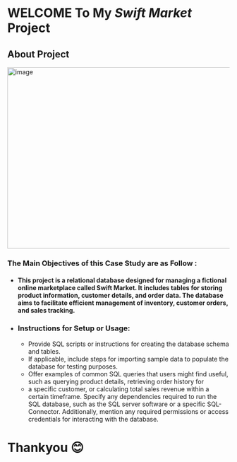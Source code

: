 # WELCOME To My *Swift Market* Project
## About Project
<img src="https://i.pinimg.com/736x/27/ae/20/27ae2059744d3a7814f8fd5d75b1c47c.jpg" alt="image" width="900px" height="410px">

### The Main Objectives of this Case Study are as Follow :
 * ####  This project is a relational database designed for managing a fictional online marketplace called Swift Market. It includes tables for storing product information, customer details, and order data. The database aims to facilitate efficient management of inventory, customer orders, and sales tracking.

 * ### Instructions for Setup or Usage:
   *  Provide SQL scripts or instructions for creating the database schema and tables.
   * If applicable, include steps for importing sample data to populate the database for testing purposes.
   *  Offer examples of common SQL queries that users might find useful, such as querying product details, retrieving order history for 
   * a specific customer, or calculating total sales revenue within a certain timeframe.
    Specify any dependencies required to run the SQL database, such as the SQL server software or a specific SQL-Connector. 
    Additionally, mention any required permissions or access credentials for interacting with the database.

# Thankyou 😊
